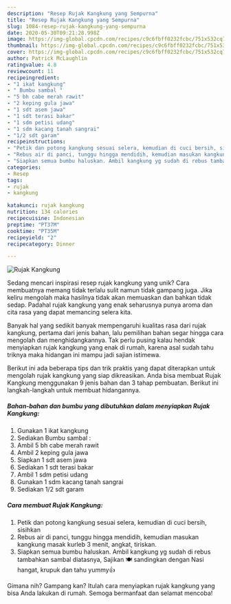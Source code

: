 ```yaml
---
description: "Resep Rujak Kangkung yang Sempurna"
title: "Resep Rujak Kangkung yang Sempurna"
slug: 1084-resep-rujak-kangkung-yang-sempurna
date: 2020-05-30T09:21:28.998Z
image: https://img-global.cpcdn.com/recipes/c9c6fbff0232fcbc/751x532cq70/rujak-kangkung-foto-resep-utama.jpg
thumbnail: https://img-global.cpcdn.com/recipes/c9c6fbff0232fcbc/751x532cq70/rujak-kangkung-foto-resep-utama.jpg
cover: https://img-global.cpcdn.com/recipes/c9c6fbff0232fcbc/751x532cq70/rujak-kangkung-foto-resep-utama.jpg
author: Patrick McLaughlin
ratingvalue: 4.8
reviewcount: 11
recipeingredient:
- "1 ikat kangkung"
- " Bumbu sambal "
- "5 bh cabe merah rawit"
- "2 keping gula jawa"
- "1 sdt asem jawa"
- "1 sdt terasi bakar"
- "1 sdm petisi udang"
- "1 sdm kacang tanah sangrai"
- "1/2 sdt garam"
recipeinstructions:
- "Petik dan potong kangkung sesuai selera, kemudian di cuci bersih, sisihkan"
- "Rebus air di panci, tunggu hingga mendidih, kemudian masukan kangkung masak kurleb 3 menit, angkat, tiriskan."
- "Siapkan semua bumbu haluskan. Ambil kangkung yg sudah di rebus tambahkan sambal diatasnya, Sajikan 🍽️ sandingkan dengan Nasi hangat, krupuk dan tahu yummy👍"
categories:
- Resep
tags:
- rujak
- kangkung

katakunci: rujak kangkung 
nutrition: 134 calories
recipecuisine: Indonesian
preptime: "PT37M"
cooktime: "PT35M"
recipeyield: "2"
recipecategory: Dinner

---
```



![Rujak Kangkung](https://img-global.cpcdn.com/recipes/c9c6fbff0232fcbc/751x532cq70/rujak-kangkung-foto-resep-utama.jpg)

Sedang mencari inspirasi resep rujak kangkung yang unik? Cara membuatnya memang tidak terlalu sulit namun tidak gampang juga. Jika keliru mengolah maka hasilnya tidak akan memuaskan dan bahkan tidak sedap. Padahal rujak kangkung yang enak seharusnya punya aroma dan cita rasa yang dapat memancing selera kita.



Banyak hal yang sedikit banyak mempengaruhi kualitas rasa dari rujak kangkung, pertama dari jenis bahan, lalu pemilihan bahan segar hingga cara mengolah dan menghidangkannya. Tak perlu pusing kalau hendak menyiapkan rujak kangkung yang enak di rumah, karena asal sudah tahu triknya maka hidangan ini mampu jadi sajian istimewa.


Berikut ini ada beberapa tips dan trik praktis yang dapat diterapkan untuk mengolah rujak kangkung yang siap dikreasikan. Anda bisa membuat Rujak Kangkung menggunakan 9 jenis bahan dan 3 tahap pembuatan. Berikut ini langkah-langkah untuk membuat hidangannya.

<!--inarticleads1-->

##### Bahan-bahan dan bumbu yang dibutuhkan dalam menyiapkan Rujak Kangkung:

1. Gunakan 1 ikat kangkung
1. Sediakan  Bumbu sambal :
1. Ambil 5 bh cabe merah rawit
1. Ambil 2 keping gula jawa
1. Siapkan 1 sdt asem jawa
1. Sediakan 1 sdt terasi bakar
1. Ambil 1 sdm petisi udang
1. Gunakan 1 sdm kacang tanah sangrai
1. Sediakan 1/2 sdt garam




<!--inarticleads2-->

##### Cara membuat Rujak Kangkung:

1. Petik dan potong kangkung sesuai selera, kemudian di cuci bersih, sisihkan
1. Rebus air di panci, tunggu hingga mendidih, kemudian masukan kangkung masak kurleb 3 menit, angkat, tiriskan.
1. Siapkan semua bumbu haluskan. Ambil kangkung yg sudah di rebus tambahkan sambal diatasnya, Sajikan 🍽️ sandingkan dengan Nasi hangat, krupuk dan tahu yummy👍




Gimana nih? Gampang kan? Itulah cara menyiapkan rujak kangkung yang bisa Anda lakukan di rumah. Semoga bermanfaat dan selamat mencoba!
